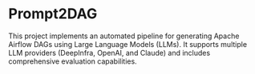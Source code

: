 # Prompt2DAG
This project implements an automated pipeline for generating Apache Airflow DAGs using Large Language Models (LLMs). It supports multiple LLM providers (DeepInfra, OpenAI, and Claude) and includes comprehensive evaluation capabilities.

